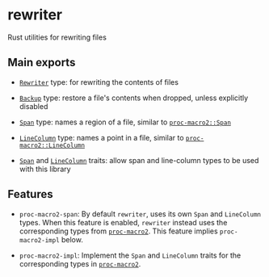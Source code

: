 # rewriter

Rust utilities for rewriting files

## Main exports

- [`Rewriter`] type: for rewriting the contents of files

- [`Backup`] type: restore a file's contents when dropped, unless explicitly disabled

- [`Span`] type: names a region of a file, similar to [`proc-macro2::Span`]

- [`LineColumn`] type: names a point in a file, similar to [`proc-macro2::LineColumn`]

- [`Span`](https://docs.rs/rewriter/latest/rewriter/interface/trait.Span.html) and [`LineColumn`](https://docs.rs/rewriter/latest/rewriter/interface/trait.LineColumn.html) traits: allow span and line-column types to be used with this library

## Features

- `proc-macro2-span`: By default `rewriter`, uses its own `Span` and `LineColumn` types. When this feature is enabled, `rewriter` instead uses the corresponding types from [`proc-macro2`]. This feature implies `proc-macro2-impl` below.

- `proc-macro2-impl`: Implement the `Span` and `LineColumn` traits for the corresponding types in [`proc-macro2`].

[`Backup`]: https://docs.rs/rewriter/latest/rewriter/struct.Backup.html
[`LineColumn`]: https://docs.rs/rewriter/latest/rewriter/struct.LineColumn.html
[`Rewriter`]: https://docs.rs/rewriter/latest/rewriter/struct.Rewriter.html
[`Span`]: https://docs.rs/rewriter/latest/rewriter/struct.Span.html
[`proc-macro2::LineColumn`]: https://docs.rs/proc-macro2/latest/proc_macro2/struct.LineColumn.html
[`proc-macro2::Span`]: https://docs.rs/proc-macro2/latest/proc_macro2/struct.Span.html
[`proc-macro2`]: https://crates.io/crates/proc-macro2
